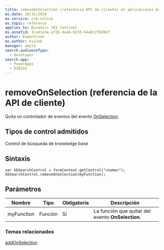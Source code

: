 ```yaml
---
title: removeOnSelection (referencia API de cliente) en aplicaciones basadas en modelo| MicrosoftDocs
ms.date: 10/31/2018
ms.service: crm-online
ms.topic: reference
applies_to: Dynamics 365 (online)
ms.assetid: 3ca41e3e-af2b-4aa8-8233-64a8c276d0ef
author: KumarVivek
ms.author: kvivek
manager: amyla
search.audienceType:
  - developer
search.app:
  - PowerApps
  - D365CE
---
```

# <a name="removeonselection-client-api-reference"></a>removeOnSelection (referencia de la API de cliente)



Quita un controlador de eventos del evento [OnSelection](../events/onselection.md). 

## <a name="control-types-supported"></a>Tipos de control admitidos

Control de búsqueda de knowledge base

## <a name="syntax"></a>Sintaxis

```
var kbSearchControl = formContext.getControl("<name>");
kbSearchControl.removeOnSelection(myFunction);
```

## <a name="parameters"></a>Parámetros

|Nombre | Tipo | Obligatoria | Descripción|
|--|--|--|--|
|myFunction |Función |Sí|La función que quitar del evento **OnSelection**.| 

### <a name="related-topics"></a>Temas relacionados

[addOnSelection](addOnSelection.md)


